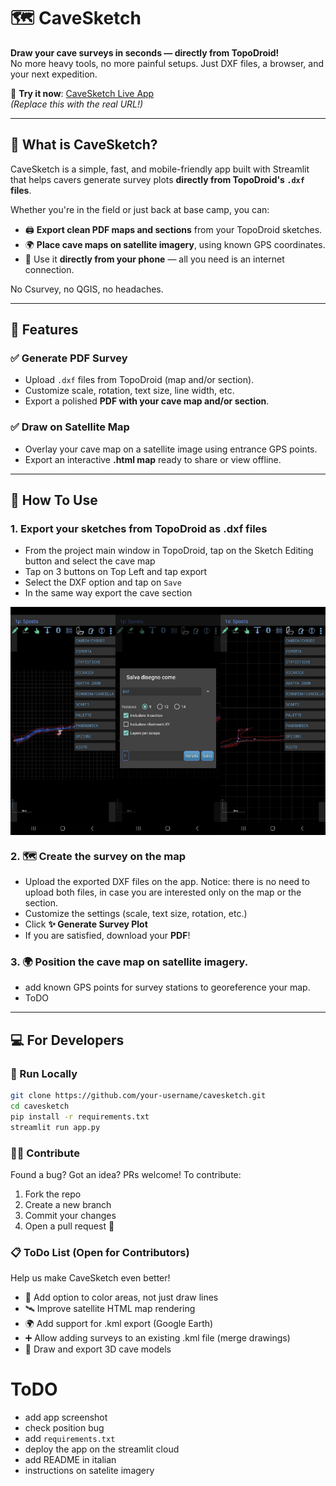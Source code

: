 # 🗺️ CaveSketch

**Draw your cave surveys in seconds — directly from TopoDroid!**  
No more heavy tools, no more painful setups. Just DXF files, a browser, and your next expedition.

🔗 **Try it now**: [CaveSketch Live App](https://your-deployed-app-url.com)  
*(Replace this with the real URL!)*

---

## 🚀 What is CaveSketch?

CaveSketch is a simple, fast, and mobile-friendly app built with Streamlit that helps cavers generate survey plots **directly from TopoDroid's `.dxf` files**.

Whether you're in the field or just back at base camp, you can:
- 🖨️ **Export clean PDF maps and sections** from your TopoDroid sketches.
- 🌍 **Place cave maps on satellite imagery**, using known GPS coordinates.
- 📱 Use it **directly from your phone** — all you need is an internet connection.

No Csurvey, no QGIS, no headaches.

---

## 🧭 Features

### ✅ Generate PDF Survey
- Upload `.dxf` files from TopoDroid (map and/or section).
- Customize scale, rotation, text size, line width, etc.
- Export a polished **PDF with your cave map and/or section**.

### ✅ Draw on Satellite Map
- Overlay your cave map on a satellite image using entrance GPS points.
- Export an interactive **.html map** ready to share or view offline.

---

## 📸 How To Use

### 1. Export your sketches from TopoDroid as **.dxf** files
   - From the project main window in TopoDroid, tap on the Sketch Editing button and select the cave map
   -  Tap on 3 buttons on Top Left and tap export
   - Select the DXF option and tap on `Save`
   - In the same way export the cave section

<div style="display: flex; gap: 0; justify-content: space-between;">
  <img src="imgs/map_export.jpg" style="width: 33.33%;">
  <img src="imgs/export_format.jpg" style="width: 33.33%;">
  <img src="imgs/section_export.jpg" style="width: 33.33%;">
</div>


### 2. 🗺️ Create the survey on the map
   - Upload the exported DXF files on the app. Notice: there is no need to upload both files, in case you are interested only on the map or the section.
   - Customize the settings (scale, text size, rotation, etc.)
   - Click **✨ Generate Survey Plot**
   - If you are satisfied, download your **PDF**!

### 3. 🌍 Position the cave map on satellite imagery.
   - add known GPS points for survey stations to georeference your map.
   - ToDO

---

## 💻 For Developers

### 🔧 Run Locally

```bash
git clone https://github.com/your-username/cavesketch.git
cd cavesketch
pip install -r requirements.txt
streamlit run app.py
```

### 🧑‍💻 Contribute
Found a bug? Got an idea? PRs welcome!
To contribute:

1. Fork the repo
2. Create a new branch
3. Commit your changes
4. Open a pull request 🚀

### 📋 ToDo List (Open for Contributors)
Help us make CaveSketch even better!

- 🎨 Add option to color areas, not just draw lines
- 🛰️ Improve satellite HTML map rendering
- 🌍 Add support for .kml export (Google Earth)
- ➕ Allow adding surveys to an existing .kml file (merge drawings)
- 🧊 Draw and export 3D cave models


# ToDO
- add app screenshot
- check position bug
- add `requirements.txt`
- deploy the app on the streamlit cloud
- add README in italian
- instructions on satelite imagery